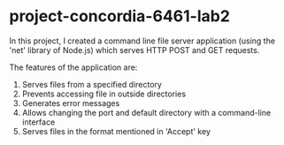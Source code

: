 # project-concordia-6461-lab2
In this project, I created a command line file server application (using the 'net' library of Node.js) which serves HTTP POST and GET requests.

The features of the application are:
1. Serves files from a specified directory
2. Prevents accessing file in outside directories
3. Generates error messages
4. Allows changing the port and default directory with a command-line interface
5. Serves files in the format mentioned in 'Accept' key
